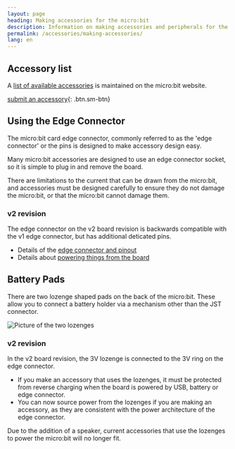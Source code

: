 ```yaml
---
layout: page
heading: Making accessories for the micro:bit
description: Information on making accessories and peripherals for the  micro:bit
permalink: /accessories/making-accessories/
lang: en
---
```


## Accessory list

A [list of available accessories](https://microbit.org/buy/accessories/) is maintained on the micro:bit website.

[submit an accessory](https://form.jotformeu.com/83453273451355){: .btn.sm-btn}

## Using the Edge Connector

The micro:bit card edge connector, commonly referred to as the 'edge connector' or the pins is designed to make accessory design easy. 

Many micro:bit accessories are designed to use an edge connector socket, so it is simple
to plug in and remove the board. 

There are limitations to the current that can be drawn from the micro:bit, and accessories must be designed carefully to ensure they do not damage the micro:bit, or that the micro:bit cannot damage them.

### v2 revision
The edge connector on the <span class="v2">v2</span> board revision is backwards compatible with the <span class="v1">v1</span> edge connector, but has additional deticated pins.

* Details of the [edge connector and pinout](/hardware/edgeconnector)
* Details about [powering things from the board](/hardware/powersupply)

## Battery Pads

There are two lozenge shaped pads on the back of the micro:bit. These allow you to connect a battery holder via a mechanism other than the JST connector.


![Picture of the two lozenges](/docs/accessories/assets/making-accessories-d7c25.png)

### v2 revision
In the <span class="v2">v2</span> board revision, the 3V lozenge is connected to the 3V ring on the edge connector.

- If you make an accessory that uses the lozenges, it must be protected from reverse charging
when the board is powered by USB, battery or edge connector.
- You can now source power from the lozenges if you are making an accessory, as they are consistent with the power architecture of the edge connector.

Due to the addition of a speaker, current accessories that use the lozenges to power the micro:bit will no longer fit.


